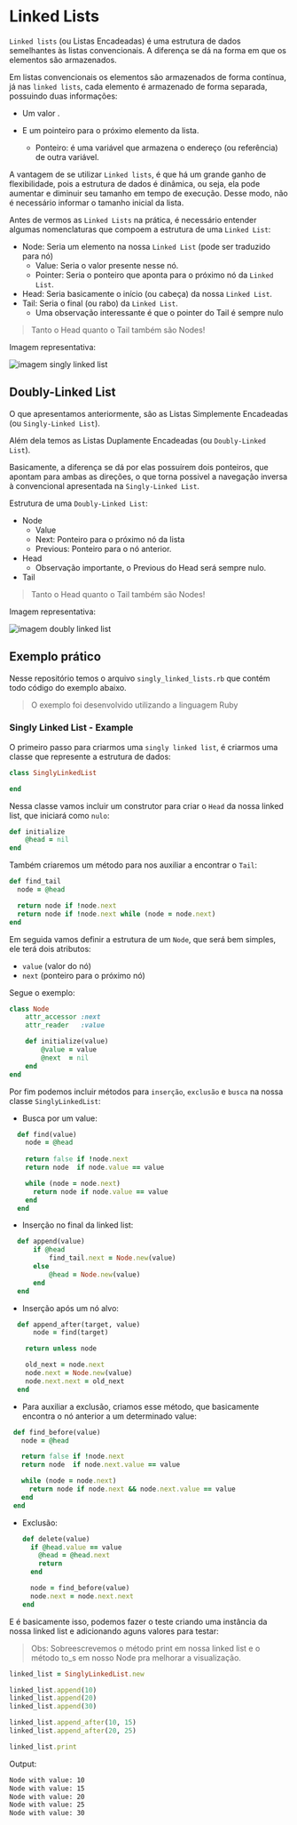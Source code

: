 # Linked Lists

`Linked lists` (ou Listas Encadeadas) é uma estrutura de dados semelhantes às listas convencionais. A diferença se dá na forma em que os elementos são armazenados.

Em listas convencionais os elementos são armazenados de forma contínua, já nas `linked lists`, cada elemento é armazenado de forma separada, possuindo duas informações:

- Um valor .
- E um pointeiro para o próximo elemento da lista.

    - Ponteiro: é uma variável que armazena o endereço (ou referência) de outra variável.

A vantagem de se utilizar `Linked lists`, é que há um grande ganho de flexibilidade, pois a estrutura de dados é dinâmica, ou seja, ela pode aumentar e diminuir seu tamanho em tempo de execução. Desse modo, não é necessário informar o tamanho inicial da lista.

Antes de vermos as `Linked Lists` na prática, é necessário entender algumas nomenclaturas que compoem a estrutura de uma `Linked List`:

- Node: Seria um elemento na nossa `Linked List` (pode ser traduzido para nó)
    - Value: Seria o valor presente nesse nó.
    - Pointer: Seria o ponteiro que aponta para o próximo nó da `Linked List`.
- Head: Seria basicamente o início (ou cabeça) da nossa `Linked List`.
- Tail: Seria o final (ou rabo) da `Linked List`.
    - Uma observação interessante é que o pointer do Tail é sempre nulo

> Tanto o Head quanto o Tail também são Nodes!

Imagem representativa:

![imagem singly linked list](https://hackernoon.com/images/471bw32gl.jpg)

## Doubly-Linked List

O que apresentamos anteriormente, são as Listas Simplemente Encadeadas (ou `Singly-Linked List`).

Além dela temos as Listas Duplamente Encadeadas (ou `Doubly-Linked List`).

Basicamente, a diferença se dá por elas possuírem dois ponteiros, que apontam para ambas as direções, o que torna possivel a navegação inversa à convencional apresentada na `Singly-Linked List`.

Estrutura de uma `Doubly-Linked List`:

- Node
    - Value
    - Next: Ponteiro para o próximo nó da lista
    - Previous: Ponteiro para o nó anterior.
- Head
    - Observação importante, o Previous do Head será sempre nulo.
- Tail

> Tanto o Head quanto o Tail também são Nodes!

Imagem representativa:

![imagem doubly linked list](https://media.geeksforgeeks.org/wp-content/cdn-uploads/gq/2014/03/DLL1.png)


## Exemplo prático
Nesse repositório temos o arquivo ``singly_linked_lists.rb`` que contém todo código do exemplo abaixo.

> O exemplo foi desenvolvido utilizando a linguagem Ruby
### Singly Linked List - Example

O primeiro passo para criarmos uma `singly linked list`, é criarmos uma classe que represente a estrutura de dados:

```ruby
class SinglyLinkedList

end
```

Nessa classe vamos incluir um construtor para criar o `Head` da nossa linked list, que iniciará como `nulo`:

```ruby
def initialize
    @head = nil
end
```

Também criaremos um método para nos auxiliar a encontrar o `Tail`:

```ruby
def find_tail
  node = @head

  return node if !node.next
  return node if !node.next while (node = node.next)
end
```

Em seguida vamos definir a estrutura de um `Node`, que será bem simples, ele terá dois atributos: 
- `value` (valor do nó) 
- `next` (ponteiro para o próximo nó)

Segue o exemplo:

```ruby
class Node
    attr_accessor :next
    attr_reader   :value

    def initialize(value)
        @value = value
        @next  = nil
    end
end
```

Por fim podemos incluir métodos para `inserção`, `exclusão` e `busca` na nossa classe `SinglyLinkedList`:

- Busca por um value:

```ruby
  def find(value)
    node = @head
    
    return false if !node.next
    return node  if node.value == value

    while (node = node.next)
      return node if node.value == value
    end
  end
 ``` 

- Inserção no final da linked list:

```ruby
  def append(value)
      if @head
          find_tail.next = Node.new(value)
      else
          @head = Node.new(value)
      end
  end
 ```  
- Inserção após um nó alvo:
```ruby
  def append_after(target, value)
      node = find(target)

    return unless node

    old_next = node.next
    node.next = Node.new(value)
    node.next.next = old_next
  end
  ```

- Para auxiliar a exclusão, criamos esse método, que basicamente encontra o nó anterior a um determinado value:

 ```ruby
  def find_before(value)
    node = @head

    return false if !node.next
    return node  if node.next.value == value

    while (node = node.next)
      return node if node.next && node.next.value == value
    end
  end
```  

- Exclusão:

  ```ruby
  def delete(value)
    if @head.value == value
      @head = @head.next
      return
    end

    node = find_before(value)
    node.next = node.next.next
  end
  ```

E é basicamente isso, podemos fazer o teste criando uma instância da nossa linked list e adicionando aguns valores para testar:

> Obs: Sobreescrevemos o método print em nossa linked list e o método to_s em nosso Node pra melhorar a visualização.

```ruby
linked_list = SinglyLinkedList.new

linked_list.append(10)
linked_list.append(20)
linked_list.append(30)

linked_list.append_after(10, 15)
linked_list.append_after(20, 25)

linked_list.print
```

Output:

```bash
Node with value: 10
Node with value: 15
Node with value: 20
Node with value: 25
Node with value: 30
```
